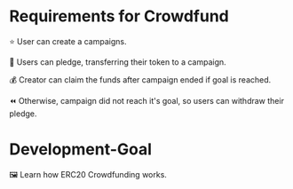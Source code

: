 # Requirements for Crowdfund

⭐ User can create a campaigns.

💸 Users can pledge, transferring their token to a campaign.

💰 Creator can claim the funds after campaign ended if goal is reached.

⏪ Otherwise, campaign did not reach it's goal, so users can withdraw their pledge.

# Development-Goal

🖼️ Learn how ERC20 Crowdfunding works.
